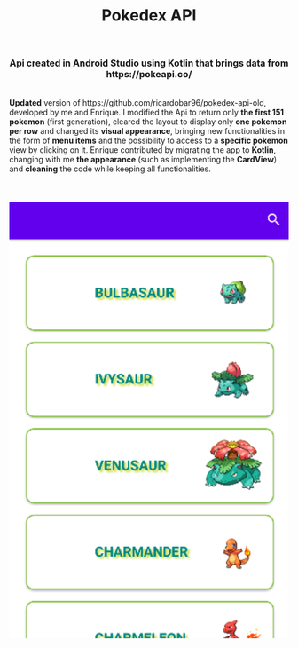 <h1 align="center">Pokedex API</h1>
<br/>
<h3 align="center">Api created in Android Studio using Kotlin that brings data from https://pokeapi.co/</h3>
<br/>
<b>Updated</b> version of https://github.com/ricardobar96/pokedex-api-old, developed by me and Enrique. I modified the Api to return only <b>the first 151 pokemon</b> (first generation), cleared the layout to display only <b>one pokemon per row</b> and changed its <b>visual appearance</b>, bringing new functionalities in the form of <b>menu items</b> and the possibility to access to a <b>specific pokemon</b> view by clicking on it. Enrique contributed by migrating the app to <b>Kotlin</b>,  changing with me <b>the appearance</b> (such as implementing the <b>CardView</b>) and <b>cleaning</b> the code while keeping all functionalities.

<br/>
<br/>
<br/>
<br/>

<img src="images/pokedex-new.png" width="700"/>



